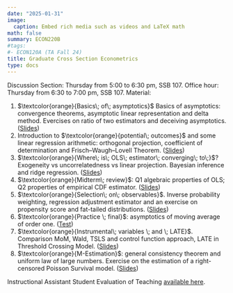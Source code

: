 ```yaml
---
date: "2025-01-31"
image:
  caption: Embed rich media such as videos and LaTeX math
math: false
summary: ECON220B
#tags:
#- ECON120A (TA Fall 24)
title: Graduate Cross Section Econometrics
type: docs
---
```


Discussion Section: Thursday from 5:00 to 6:30 pm, SSB 107. Office hour: Thursday from 6:30 to 7:00 pm, SSB 107. Material:
1. $\textcolor{orange}{Basics\; of\; asymptotics}$ Basics of asymptotics: convergence theorems, asymptotic linear representation and delta method. Evercises on ratio of two estimators and deceiving asymptotics. ([Slides](https://lapobini.github.io/discussion/ECON220B_winter25/ds1.pdf))
2. Introduction to $\textcolor{orange}{potential\; outcomes}$ and some linear regression arithmetic: orthogonal projection, coefficient of determination and Frisch–Waugh–Lovell Theorem. ([Slides](https://lapobini.github.io/discussion/ECON220B_winter25/ds2.pdf))
3. $\textcolor{orange}{Where\; is\; OLS\; estimator\; converging\; to\;}$? Exogeneity vs uncorrelatedness vs linear projection. Bayesian inference and ridge regression. ([Slides](https://lapobini.github.io/discussion/ECON220B_winter25/ds3.pdf))
4. $\textcolor{orange}{Midterm\; review}$: Q1 algebraic properties of OLS; Q2 properties of empirical CDF estimator. ([Slides](https://lapobini.github.io/discussion/ECON220B_winter25/ds4_annotated.pdf))
5. $\textcolor{orange}{Selection\; on\; observables}$. Inverse probability weighting, regression adjustment estimator and an exercise on propensity score and fat-tailed distributions. ([Slides](https://lapobini.github.io/discussion/ECON220B_winter25/ds5.pdf))
6. $\textcolor{orange}{Practice \; final}$: asymptotics of moving average of order one. ([Test](https://lapobini.github.io/discussion/ECON220B_winter25/MockExam.pdf))
7. $\textcolor{orange}{Instrumental\; variables \; and \; LATE}$. Comparison MoM, Wald, TSLS and control function approach, LATE in Threshold Crossing Model. ([Slides](https://lapobini.github.io/discussion/ECON220B_winter25/ds7_8.pdf))
8. $\textcolor{orange}{M-Estimation}$: general consistency theorem and uniform law of large numbers. Exercise on the estimation of a right-censored Poisson Survival model. ([Slides](https://lapobini.github.io/discussion/ECON220B_winter25/ds9.pdf))

Instructional Assistant Student Evaluation of Teaching [available here](https://lapobini.github.io/discussion/ECON220B_winter25/220B_evaluation_2025.pdf).